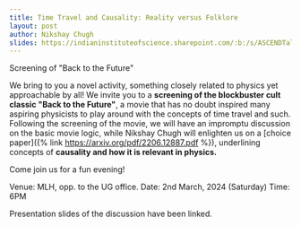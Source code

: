 ```yaml
---
title: Time Travel and Causality: Reality versus Folklore
layout: post
author: Nikshay Chugh
slides: https://indianinstituteofscience.sharepoint.com/:b:/s/ASCENDTalks/EWAmNMSMx79Oh9YIbKmXCsMBbSFJykt2Siiyjx4u9PtUPg?e=yXY2pp
---
```


Screening of "Back to the Future"

<!--more-->

We bring to you a novel activity, something closely related to physics yet approachable by all! We invite you to a **screening of the blockbuster cult classic "Back to the Future"**, a movie that has no doubt inspired many aspiring physicists to play around with the concepts of time travel and such. Following the screening of the movie, we will have an impromptu discussion on the basic movie logic, while Nikshay Chugh will enlighten us on a [choice paper]({% link https://arxiv.org/pdf/2206.12887.pdf %}), underlining concepts of **causality and how it is relevant in physics.**
 
Come join us for a fun evening!
 
Venue: MLH, opp. to the UG office.
Date: 2nd March, 2024 (Saturday)
Time: 6PM

Presentation slides of the discussion have been linked.
